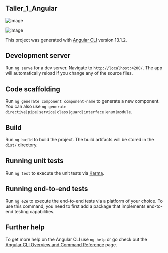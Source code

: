 ## Taller_1_Angular

![image](https://user-images.githubusercontent.com/75347229/150080897-5db9f025-4d0e-4a8a-b854-f27e47ca8dcd.png)

![image](https://user-images.githubusercontent.com/75347229/150081046-c8e9c16c-9a11-4d2a-8b3a-e4a78f4591e1.png)


This project was generated with [Angular CLI](https://github.com/angular/angular-cli) version 13.1.2.

## Development server

Run `ng serve` for a dev server. Navigate to `http://localhost:4200/`. The app will automatically reload if you change any of the source files.

## Code scaffolding

Run `ng generate component component-name` to generate a new component. You can also use `ng generate directive|pipe|service|class|guard|interface|enum|module`.

## Build

Run `ng build` to build the project. The build artifacts will be stored in the `dist/` directory.

## Running unit tests

Run `ng test` to execute the unit tests via [Karma](https://karma-runner.github.io).

## Running end-to-end tests

Run `ng e2e` to execute the end-to-end tests via a platform of your choice. To use this command, you need to first add a package that implements end-to-end testing capabilities.

## Further help

To get more help on the Angular CLI use `ng help` or go check out the [Angular CLI Overview and Command Reference](https://angular.io/cli) page.
